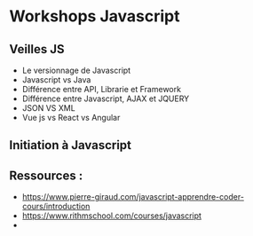 # Workshops Javascript

## Veilles JS

* Le versionnage de Javascript 
* Javascript vs Java
* Différence entre API, Librarie et Framework
* Différence entre Javascript, AJAX et JQUERY
* JSON VS XML
* Vue js vs React vs Angular

## Initiation à Javascript

## Ressources :
* https://www.pierre-giraud.com/javascript-apprendre-coder-cours/introduction
* https://www.rithmschool.com/courses/javascript
* 